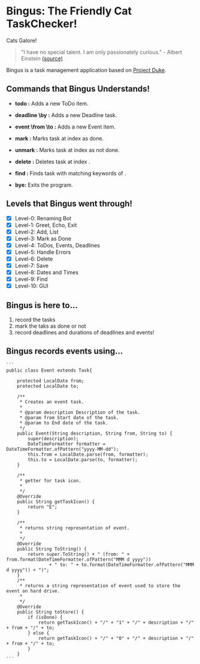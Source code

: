 # Bingus: The Friendly Cat TaskChecker!

Cats Galore!



>   "I have no special talent. I am only passionately curious." -  Albert Einstein [(source)](https://github.com/dwyl/quotes)


Bingus is a task management application based on [Project Duke](https://nus-cs2103-ay1920s1.github.io/website/se-book-adapted/projectDuke/index.html).

## Commands that Bingus Understands!

- __todo <task-name>:__ Adds a new ToDo item.

* __deadline <task-name> \by <dd-MM-yyyy HH:mm>:__ Adds a new Deadline task.

+ __event <task-name> \from <dd-MM-yyyy HH:mm> \to <dd-MM-yyyy HH:mm>:__ Adds a new Event item.

+ __mark <task-number>:__ Marks task at index <task-number> as done.

+ __unmark <task-number>:__ Marks task at index <task-number> as not done.

+ __delete <task-number>:__ Deletes task at index <task-number>.

+ __find <task-name>:__ Finds task with matching keywords of <task-name>.

+ __bye:__ Exits the program.

## Levels that Bingus went through!

- [x] Level-0: Renaming Bot
- [x] Level-1: Greet, Echo, Exit
- [x] Level-2: Add, List
- [x] Level-3: Mark as Done
- [x] Level-4: ToDos, Events, Deadlines
- [x] Level-5: Handle Errors
- [x] Level-6: Delete
- [x] Level-7: Save
- [x] Level-8: Dates and Times
- [x] Level-9: Find
- [x] Level-10: GUI

## Bingus is here to...

1. record the tasks
2. mark the taks as done or not
3. record deadlines and durations of deadlines and events!

## Bingus records events using...

````
```
public class Event extends Task{

    protected LocalDate from;
    protected LocalDate to;

    /**
     * Creates an event task.
     *
     * @param description Description of the task.
     * @param from Start date of the task.
     * @param to End date of the task.
     */
    public Event(String description, String from, String to) {
        super(description);
        DateTimeFormatter formatter = DateTimeFormatter.ofPattern("yyyy-MM-dd");
        this.from = LocalDate.parse(from, formatter);
        this.to = LocalDate.parse(to, formatter);
    }

    /**
     * getter for task icon.
     *
     */
    @Override
    public String getTaskIcon() {
        return "E";
    }

    /**
     * returns string representation of event.
     *
     */
    @Override
    public String ToString() {
        return super.ToString() + " (from: " + from.format(DateTimeFormatter.ofPattern("MMM d yyyy"))
                + " to: " + to.format(DateTimeFormatter.ofPattern("MMM d yyyy")) + ")";
    }
    /**
     * returns a string representation of event used to store the event on hard drive.
     *
     */
    @Override
    public String toStore() {
        if (isDone) {
            return getTaskIcon() + "/" + "1" + "/" + description + "/" + from + "/" + to;
        } else {
            return getTaskIcon() + "/" + "0" + "/" + description + "/" + from + "/" + to;
        }
    }
```
````
    



